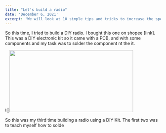 ```yaml
---
title: "Let's build a radio"
date: 'December 6, 2021'
excerpt: 'We will look at 10 simple tips and tricks to increase the speed of your code when writing JS'
---
```

So this time, I tried to build a DIY radio. I bought this one on shopee [link]. This was a DIY electronic kit so it came with a PCB, and with some components and my task was to solder the component nt the it.

![]<img src="/images/posts/radio.jpg" width="400" height="200">

So this was my third time building a radio using a DIY Kit. The first two was to teach myself how to solde
